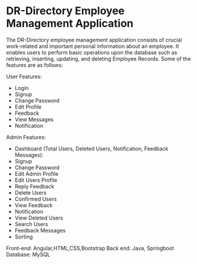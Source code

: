 # DR-Directory Employee Management Application
The DR-Directory employee management application consists of crucial work-related and important personal information about an employee. It enables users to perform basic operations upon the database such as retrieving, inserting, updating, and deleting Employee Records.
Some of the features are as follows:

User Features:
- Login
- Signup
- Change Password
- Edit Profile
- Feedback
- View Messages
- Notification

Admin Features:
- Dashboard (Total Users, Deleted Users, Notification, Feedback Messages):
- Signup
- Change Password
- Edit Admin Profile
- Edit Users Profile
- Reply Feedback
- Delete Users
- Confirmed Users
- View Feedback
- Notification
- View Deleted Users
- Search Users
- Feedback Messages
- Sorting

Front-end: Angular,HTML,CSS,Bootstrap
Back end: Java, Springboot
Database: MySQL
